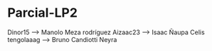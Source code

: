 # Parcial-LP2
Dinor15 --> Manolo Meza rodríguez
Aizaac23 -->  Isaac Ñaupa Celis
tengolaaag --> Bruno Candiotti Neyra
